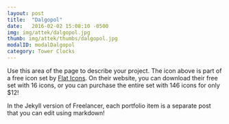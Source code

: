```yaml
---
layout: post
title:  "Dalgopol"
date:   2016-02-02 15:08:10 -0500
img: img/attek/dalgopol.jpg
thumb: img/attek/thumbs/dalgopol.jpg
modalID: modalDalgopol
category: Tower Clocks
---
```

Use this area of the page to describe your project. The icon above is part of a free icon set by [Flat Icons][flat-icons-link]. On their website, you can download their free set with 16 icons, or you can purchase the entire set with 146 icons for only $12!

In the Jekyll version of Freelancer, each portfolio item is a separate post that you can edit using markdown!

[flat-icons-link]: https://sellfy.com/p/8Q9P/jV3VZ/
